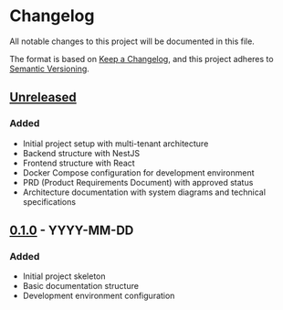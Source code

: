 # Changelog

All notable changes to this project will be documented in this file.

The format is based on [Keep a Changelog](https://keepachangelog.com/en/1.0.0/),
and this project adheres to [Semantic Versioning](https://semver.org/spec/v2.0.0.html).

## [Unreleased]

### Added

- Initial project setup with multi-tenant architecture
- Backend structure with NestJS
- Frontend structure with React
- Docker Compose configuration for development environment
- PRD (Product Requirements Document) with approved status
- Architecture documentation with system diagrams and technical specifications

## [0.1.0] - YYYY-MM-DD

### Added

- Initial project skeleton
- Basic documentation structure
- Development environment configuration

[Unreleased]: https://github.com/your-org/acci-nest/compare/v0.1.0...HEAD
[0.1.0]: https://github.com/your-org/acci-nest/releases/tag/v0.1.0
